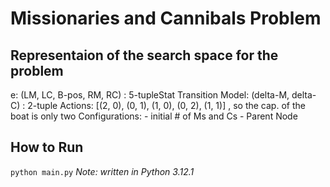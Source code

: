 # Missionaries and Cannibals Problem

## Representaion of the search space for the problem
e: (LM, LC, B-pos, RM, RC) : 5-tupleStat
Transition Model: (delta-M, delta-C) : 2-tuple
Actions: [(2, 0), (0, 1), (1, 0), (0, 2), (1, 1)] , so the cap. of the boat is only two
Configurations:
			- initial # of Ms and Cs
			- Parent Node

## How to Run
`python main.py`
_Note: written in Python 3.12.1_
